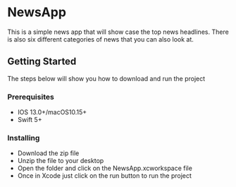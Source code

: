 # NewsApp

This is a simple news app that will show case the top news headlines.
There is also six different categories of news that you can also look at.

## Getting Started

The steps below will show you how to download and run the project

### Prerequisites

* IOS 13.0+/macOS10.15+
* Swift 5+

### Installing

* Download the zip file
* Unzip the file to your desktop
* Open the folder and click on the NewsApp.xcworkspace file
* Once in Xcode just click on the run button to run the project

